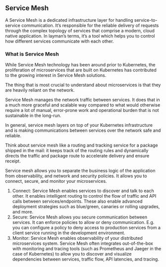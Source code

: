 ## Service Mesh
A Service Mesh is a dedicated infrastructure layer for handling service-to-service communication. It’s responsible for the reliable delivery of requests through the complex topology of services that comprise a modern, cloud native application. In layman’s terms, it’s a tool which helps you to control how different services communicate with each other.

### What is Service Mesh
While Service Mesh technology has been around prior to Kubernetes, the proliferation of microservices that are built on Kubernetes has contributed to the growing interest in Service Mesh solutions.

The thing that is most crucial to understand about microservices is that they are heavily reliant on the network.

Service Mesh manages the network traffic between services. It does that in a much more graceful and scalable way compared to what would otherwise require a lot of manual, error-prone work and operational burden that is not sustainable in the long-run.

In general, service mesh layers on top of your Kubernetes infrastructure and is making communications between services over the network safe and reliable.

Think about service mesh like a routing and tracking service for a package shipped in the mail: it keeps track of the routing rules and dynamically directs the traffic and package route to accelerate delivery and ensure receipt.

Service mesh allows you to separate the business logic of the application from observability, and network and security policies. It allows you to connect, secure, and monitor your microservices.

1. Connect: Service Mesh enables services to discover and talk to each other. It enables intelligent routing to control the flow of traffic and API calls between services/endpoints. These also enable advanced deployment strategies such as blue/green, canaries or rolling upgrades, and more.
2. Secure: Service Mesh allows you secure communication between services. It can enforce policies to allow or deny communication. E.g. you can configure a policy to deny access to production services from a client service running in the development environment.
3. Monitor: Service Mesh enables observability of your distributed microservices system. Service Mesh often integrates out-of-the-box with monitoring and tracing tools (such as Prometheus and Jaeger in the case of Kubernetes) to allow you to discover and visualize dependencies between services, traffic flow, API latencies, and tracing.
